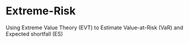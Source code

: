 # Extreme-Risk
Using Extreme Value Theory (EVT) to Estimate Value-at-Risk (VaR) and Expected shortfall (ES)
